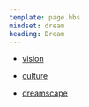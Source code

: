 ```yaml
---
template: page.hbs
mindset: dream
heading: Dream
---
```



* [vision](./the-vision)

* [culture](./the-culture)

* [dreamscape](./the-dreamscape)



